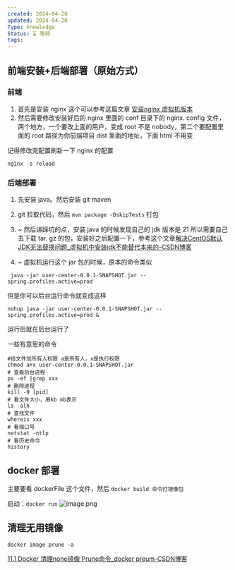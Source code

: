 ```yaml
---
created: 2024-04-20
updated: 2024-04-20
Type: knowledge
Status: ⌛️ 等待
tags:
---
```

##  前端安装+后端部署（原始方式）
### 前端

1. 首先是安装 nginx 这个可以参考这篇文章 [安装nginx 虚拟机版本](https://zhuanlan.zhihu.com/p/425790769)
2. 然后需要修改安装好后的 nginx 里面的 conf 目录下的 nginx. config 文件，两个地方，一个要改上面的用户，变成 root 不是 nobody，第二个要配置里面的 root 路径为你前端项目 dist 里面的地址，下面 html 不用变

记得修改完配置刷新一下 nginx 的配置
```shell
nginx -s reload
```

### 后端部署
1. 先安装 java。然后安装 git maven 
2. git 拉取代码，然后 `mvn package -DskipTests` 打包


1. ~ 然后讲踩坑的点，安装 java 的时候发现自己的 jdk 版本是 21 所以需要自己去下载 tar. gz 的包，安装好之后配置一下，参考这个文章[解决CentOS默认JDK无法替换问题\_虚拟机中安装jdk不能替代本来的-CSDN博客](https://blog.csdn.net/napoay/article/details/79864770)
2. ~ 虚拟机运行这个 jar 包的时候，原本的命令类似
```shell
 java -jar user-center-0.0.1-SNAPSHOT.jar --spring.profiles.active=prod
```

但是你可以后台运行命令就变成这样
```shell
nohup java -jar user-center-0.0.1-SNAPSHOT.jar --spring.profiles.active=prod &
```
运行后就在后台运行了

一些有意思的命令
```shell
#给文件加所有人权限 a是所有人，x是执行权限
chmod a+x user-center-0.0.1-SNAPSHOT.jar 
# 查看后台进程
ps -ef |grep xxx
# 删除进程
kill -9 [pid]
# 看文件大小，用kb mb表示
ls -alh
# 查找文件
whereis xxx
# 看端口号
netstat -ntlp
# 看历史命令
history
```

## docker 部署

主要要看 dockerFile 这个文件，然后 `docker build 命令打镜像包`

启动：`docker run`
![image.png](https://obsidian-pic-1317906728.cos.ap-nanjing.myqcloud.com/obsidian/20240420141404.png)


## 清理无用镜像

```shell
docker image prune -a
```

[11.1 Docker 清理none镜像 Prune命令\_docker preum-CSDN博客](https://blog.csdn.net/gxf212/article/details/89676307)